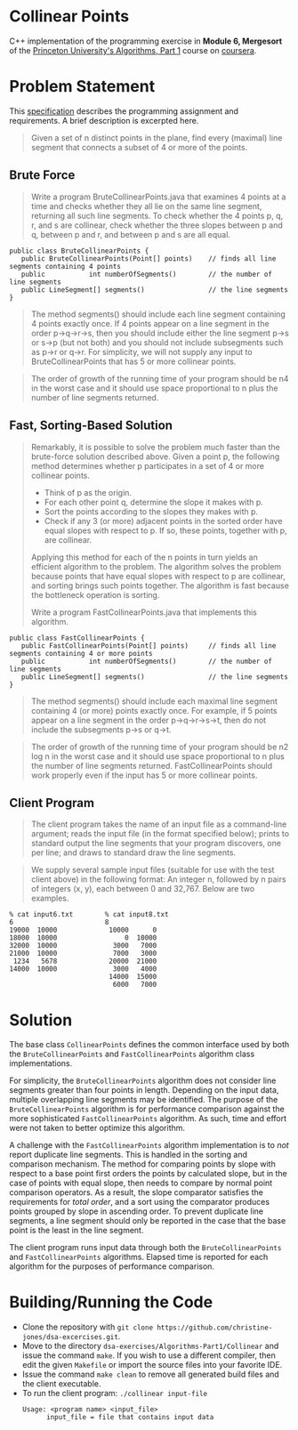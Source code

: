 # Collinear Points

C++ implementation of the programming exercise in **Module 6, Mergesort** of the [Princeton University's Algorithms, Part 1](https://www.coursera.org/learn/algorithms-part1) course on [coursera](https://www.coursera.org/).

# Problem Statement

This [specification](https://coursera.cs.princeton.edu/algs4/assignments/collinear/specification.php) describes the programming assignment and requirements. A brief description is excerpted here.

> Given a set of n distinct points in the plane, find every (maximal) line segment that connects a subset of 4 or more of the points.

## Brute Force

> Write a program BruteCollinearPoints.java that examines 4 points at a time and checks whether they all lie on the same line segment, returning all such line segments. To check whether the 4 points p, q, r, and s are collinear, check whether the three slopes between p and q, between p and r, and between p and s are all equal.

```
public class BruteCollinearPoints {
   public BruteCollinearPoints(Point[] points)    // finds all line segments containing 4 points
   public           int numberOfSegments()        // the number of line segments
   public LineSegment[] segments()                // the line segments
}
```
> The method segments() should include each line segment containing 4 points exactly once. If 4 points appear on a line segment in the order p→q→r→s, then you should include either the line segment p→s or s→p (but not both) and you should not include subsegments such as p→r or q→r. For simplicity, we will not supply any input to BruteCollinearPoints that has 5 or more collinear points.

> The order of growth of the running time of your program should be n4 in the worst case and it should use space proportional to n plus the number of line segments returned.

## Fast, Sorting-Based Solution

> Remarkably, it is possible to solve the problem much faster than the brute-force solution described above. Given a point p, the following method determines whether p participates in a set of 4 or more collinear points.
> * Think of p as the origin.
> * For each other point q, determine the slope it makes with p.
> * Sort the points according to the slopes they makes with p.
> * Check if any 3 (or more) adjacent points in the sorted order have equal slopes with respect to p. If so, these points, together with p, are collinear.
>
> Applying this method for each of the n points in turn yields an efficient algorithm to the problem. The algorithm solves the problem because points that have equal slopes with respect to p are collinear, and sorting brings such points together. The algorithm is fast because the bottleneck operation is sorting.
>
> Write a program FastCollinearPoints.java that implements this algorithm.

```
public class FastCollinearPoints {
   public FastCollinearPoints(Point[] points)     // finds all line segments containing 4 or more points
   public           int numberOfSegments()        // the number of line segments
   public LineSegment[] segments()                // the line segments
}
```
> The method segments() should include each maximal line segment containing 4 (or more) points exactly once. For example, if 5 points appear on a line segment in the order p→q→r→s→t, then do not include the subsegments p→s or q→t.

> The order of growth of the running time of your program should be n2 log n in the worst case and it should use space proportional to n plus the number of line segments returned. FastCollinearPoints should work properly even if the input has 5 or more collinear points.

## Client Program

> The client program takes the name of an input file as a command-line argument; reads the input file (in the format specified below); prints to standard output the line segments that your program discovers, one per line; and draws to standard draw the line segments.

> We supply several sample input files (suitable for use with the test client above) in the following format: An integer n, followed by n pairs of integers (x, y), each between 0 and 32,767. Below are two examples.

```
% cat input6.txt        % cat input8.txt
6                       8
19000  10000             10000      0
18000  10000                 0  10000
32000  10000              3000   7000
21000  10000              7000   3000
 1234   5678             20000  21000
14000  10000              3000   4000
                         14000  15000
                          6000   7000
```

# Solution

The base class ```CollinearPoints``` defines the common interface used by both the ```BruteCollinearPoints``` and ```FastCollinearPoints``` algorithm class implementations.

For simplicity, the ```BruteCollinearPoints``` algorithm does not consider line segments greater than four points in length. Depending on the input data, multiple overlapping line segments may be identified. The purpose of the ```BruteCollinearPoints``` algorithm is for performance comparison against the more sophisticated ```FastCollinearPoints``` algorithm. As such, time and effort were not taken to better optimize this algorithm.

A challenge with the ```FastCollinearPoints``` algorithm implementation is to *not* report duplicate line segments. This is handled in the sorting and comparison mechanism. The method for comparing points by slope with respect to a base point first orders the points by calculated slope, but in the case of points with equal slope, then needs to compare by normal point comparison operators. As a result, the slope comparator satisfies the requirements for *total order*, and a sort using the comparator produces points grouped by slope in ascending order. To prevent duplicate line segments, a line segment should only be reported in the case that the base point is the least in the line segment.

The client program runs input data through both the ```BruteCollinearPoints``` and ```FastCollinearPoints``` algorithms. Elapsed time is reported for each algorithm for the purposes of performance comparison.

# Building/Running the Code

- Clone the repository with ```git clone https://github.com/christine-jones/dsa-excercises.git```.
- Move to the directory ```dsa-exercises/Algorithms-Part1/Collinear``` and issue the command ```make```. If you wish to use a different compiler, then edit the given ```Makefile``` or import the source files into your favorite IDE.
- Issue the command ```make clean``` to remove all generated build files and the client executable.
- To run the client program: ```./collinear input-file```
  ```
  Usage: <program name> <input_file>
        input_file = file that contains input data
  ```
